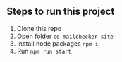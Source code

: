 ## Steps to run this project
1) Clone this repo
2) Open folder `cd mailchecker-site`
3) Install node packages `npm i`
4) Run `npm run start`

